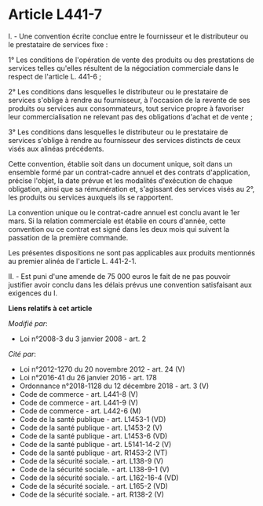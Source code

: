 # Article L441-7

I. - Une convention écrite conclue entre le fournisseur et le distributeur ou le prestataire de services fixe : 

1° Les conditions de l'opération de vente des produits ou des prestations de services telles qu'elles résultent de la
négociation commerciale dans le respect de l'article L. 441-6 ; 

2° Les conditions dans lesquelles le distributeur ou le prestataire de services s'oblige à rendre au fournisseur, à
l'occasion de la revente de ses produits ou services aux consommateurs, tout service propre à favoriser leur
commercialisation ne relevant pas des obligations d'achat et de vente ; 

3° Les conditions dans lesquelles le distributeur ou le prestataire de services s'oblige à rendre au fournisseur des services
distincts de ceux visés aux alinéas précédents. 

Cette convention, établie soit dans un document unique, soit dans un ensemble formé par un contrat-cadre annuel et des
contrats d'application, précise l'objet, la date prévue et les modalités d'exécution de chaque obligation, ainsi que sa
rémunération et, s'agissant des services visés au 2°, les produits ou services auxquels ils se rapportent. 

La convention unique ou le contrat-cadre annuel est conclu avant le 1er mars. Si la relation commerciale est établie en cours
d'année, cette convention ou ce contrat est signé dans les deux mois qui suivent la passation de la première commande. 

Les présentes dispositions ne sont pas applicables aux produits mentionnés au premier alinéa de l'article L. 441-2-1.

II. - Est puni d'une amende de 75 000 euros le fait de ne pas pouvoir justifier avoir conclu dans les délais prévus une
convention satisfaisant aux exigences du I.

**Liens relatifs à cet article**

_Modifié par_:

  - Loi n°2008-3 du 3 janvier 2008 - art. 2

_Cité par_:

  - Loi n°2012-1270 du 20 novembre 2012 - art. 24 (V)
  - Loi n°2016-41 du 26 janvier 2016 - art. 178
  - Ordonnance n°2018-1128 du 12 décembre 2018 - art. 3 (V)
  - Code de commerce - art. L441-8 (V)
  - Code de commerce - art. L441-9 (V)
  - Code de commerce - art. L442-6 (M)
  - Code de la santé publique - art. L1453-1 (VD)
  - Code de la santé publique - art. L1453-2 (V)
  - Code de la santé publique - art. L1453-6 (VD)
  - Code de la santé publique - art. L5141-14-2 (V)
  - Code de la santé publique - art. R1453-2 (VT)
  - Code de la sécurité sociale. - art. L138-9 (V)
  - Code de la sécurité sociale. - art. L138-9-1 (V)
  - Code de la sécurité sociale. - art. L162-16-4 (VD)
  - Code de la sécurité sociale. - art. L165-2 (VD)
  - Code de la sécurité sociale. - art. R138-2 (V)
